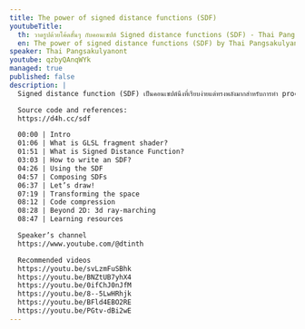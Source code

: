 ```yaml
---
title: The power of signed distance functions (SDF)
youtubeTitle:
  th: วาดรูปด้วยโค้ดสั้นๆ กับคอนเซปต์ Signed distance functions (SDF) - Thai Pangsakulyanont
  en: The power of signed distance functions (SDF) by Thai Pangsakulyanont
speaker: Thai Pangsakulyanont
youtube: qzbyQAnqWYk
managed: true
published: false
description: |
  Signed distance function (SDF) เป็นคอนเซปต์นึงที่เรียบง่ายแต่ทรงพลังมากสำหรับการทำ procedural graphic รูปที่ใช้เปิดตัวงานตอนแรกก็สร้างด้วย SDF

  Source code and references:
  https://d4h.cc/sdf

  00:00 | Intro
  01:06 | What is GLSL fragment shader?
  01:51 | What is Signed Distance Function?
  03:03 | How to write an SDF?
  04:26 | Using the SDF
  04:57 | Composing SDFs
  06:37 | Let’s draw!
  07:19 | Transforming the space
  08:12 | Code compression
  08:28 | Beyond 2D: 3d ray-marching
  08:47 | Learning resources

  Speaker’s channel
  https://www.youtube.com/@dtinth

  Recommended videos
  https://youtu.be/svLzmFuSBhk
  https://youtu.be/BNZtUB7yhX4
  https://youtu.be/0ifChJ0nJfM
  https://youtu.be/8--5LwHRhjk
  https://youtu.be/BFld4EBO2RE
  https://youtu.be/PGtv-dBi2wE
---
```

